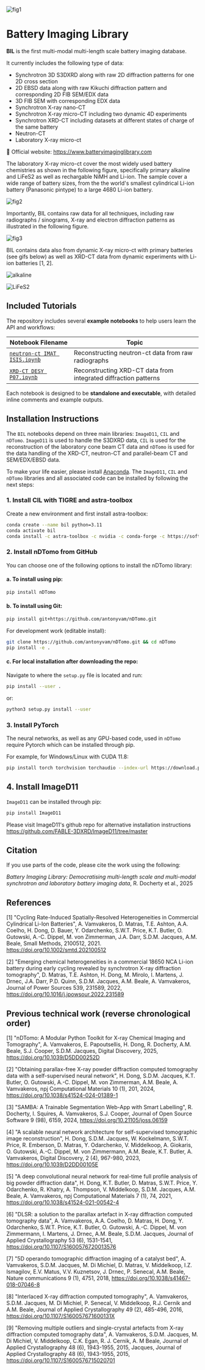 ![fig1](https://github.com/antonyvam/BatteryImagingLibrary/blob/main/assets/fig1.png?raw=true)

# Battery Imaging Library

**BIL** is the first multi-modal multi-length scale battery imaging database.

It currently includes the following type of data:

- Synchrotron 3D S3DXRD along with raw 2D diffraction patterns for one 2D cross section
- 2D EBSD data along with raw Kikuchi diffraction pattern and corresponding 2D FIB SEM/EDX data
- 3D FIB SEM with corresponding EDX data
- Synchrotron X-ray nano-CT
- Synchrotron X-ray micro-CT including two dynamic 4D experiments
- Synchrotron XRD-CT including datasets at different states of charge of the same battery
- Neutron-CT
- Laboratory X-ray micro-ct

📘 Official website: https://www.batteryimaginglibrary.com

The laboratory X-ray micro-ct cover the most widely used battery chemistries as shown in the following figure, specifically primary alkaline and LiFeS2 as well as rechargable NiMH and Li-ion. The sample cover a wide range of battery sizes, from the the world's smallest cylindrical Li-ion battery (Panasonic pintype) to a large 4680 Li-ion battery.

![fig2](https://github.com/antonyvam/BatteryImagingLibrary/blob/main/assets/fig2.png?raw=true)

Importantly, BIL contains raw data for all techniques, including raw radiographs / sinograms, X-ray and electron diffraction patterns as illustrated in the following figure.

![fig3](https://github.com/antonyvam/BatteryImagingLibrary/blob/main/assets/fig3.png?raw=true)

BIL contains data also from dynamic X-ray micro-ct with primary batteries (see gifs below) as well as XRD-CT data from dynamic experiments with Li-ion batteries [1, 2].

![alkaline](https://github.com/antonyvam/BatteryImagingLibrary/blob/main/assets/alkaline_operando.gif?raw=true)

![LiFeS2](https://github.com/antonyvam/BatteryImagingLibrary/blob/main/assets/lifes2_operando.gif?raw=true)

## Included Tutorials

The repository includes several **example notebooks** to help users learn the API and workflows:


| Notebook Filename | Topic |
|------------------|--------|
| [`neutron-ct IMAT ISIS.ipynb`](https://github.com/antonyvam/BatteryImagingLibrary/blob/master/notebooks/neutron-ct_IMAT_ISIS.ipynb) | Reconstructing neutron-ct data from raw radiographs |
| [`XRD-CT DESY P07.ipynb`](https://github.com/antonyvam/BatteryImagingLibrary/blob/master/notebooks/XRD-CT_DESY_P07.ipynb) | Reconstructing XRD-CT data from integrated diffraction patterns |


Each notebook is designed to be **standalone and executable**, with detailed inline comments and example outputs.

## Installation Instructions

The `BIL` notebooks depend on three main libraries: `ImageD11`, `CIL` and `nDTomo`. `ImageD11` is used to handle the S3DXRD data, `CIL` is used for the reconstruction of the laboratory cone beam CT data and `nDTomo` is used for the data handling of the XRD-CT, neutron-CT and parallel-beam CT and SEM/EDX/EBSD data.


To make your life easier, please install [Anaconda](https://www.anaconda.com/products/distribution). The `ImageD11`, `CIL` and `nDTomo` libraries and all associated code can be installed by following the next steps:

### 1. Install CIL with TIGRE and astra-toolbox

Create a new environment and first install astra-toolbox:

```bash
conda create --name bil python=3.11
conda activate bil
conda install -c astra-toolbox -c nvidia -c conda-forge -c https://software.repos.intel.com/python/conda -c ccpi astra-toolbox cil ti
```

### 2. Install nDTomo from GitHub

You can choose one of the following options to install the nDTomo library:

#### a. To install using pip:

```bash
pip install nDTomo
```

#### b. To install using Git:

```bash
pip install git+https://github.com/antonyvam/nDTomo.git
```
For development work (editable install):

```bash
git clone https://github.com/antonyvam/nDTomo.git && cd nDTomo
pip install -e .
```

#### c. For local installation after downloading the repo:

Navigate to where the `setup.py` file is located and run:

```bash
pip install --user .
```

or:

```bash
python3 setup.py install --user
```

### 3. Install PyTorch

The neural networks, as well as any GPU-based code, used in `nDTomo` require Pytorch which can be installed through pip.

For example, for Windows/Linux with CUDA 11.8:

```bash
pip install torch torchvision torchaudio --index-url https://download.pytorch.org/whl/cu118
```

## 4. Install ImageD11

`ImageD11` can be installed through pip:

```bash
pip install ImageD11
```

Please visit ImageD11's github repo for alternative installation instructions  https://github.com/FABLE-3DXRD/ImageD11/tree/master

## Citation

If you use parts of the code, please cite the work using the following:

*Battery Imaging Library: Democratising multi-length scale and
multi-modal synchrotron and laboratory battery imaging data*, R. Docherty et al., 2025

## References

[1] "Cycling Rate-Induced Spatially-Resolved Heterogeneities in Commercial Cylindrical Li-Ion Batteries", A. Vamvakeros, D. Matras, T.E. Ashton, A.A. Coelho, H. Dong, D. Bauer, Y. Odarchenko, S.W.T. Price, K.T. Butler, O. Gutowski, A.-C. Dippel, M. von Zimmerman, J.A. Darr, S.D.M. Jacques, A.M. Beale, Small Methods, 2100512, 2021. https://doi.org/10.1002/smtd.202100512

[2] "Emerging chemical heterogeneities in a commercial 18650 NCA Li-ion battery during early cycling revealed by synchrotron X-ray diffraction tomography", D. Matras, T.E. Ashton, H. Dong, M. Mirolo, I. Martens, J. Drnec, J.A. Darr, P.D. Quinn, S.D.M. Jacques, A.M. Beale, A. Vamvakeros, Journal of Power Sources 539, 231589, 2022, https://doi.org/10.1016/j.jpowsour.2022.231589

## Previous technical work (reverse chronological order)

[1] "nDTomo: A Modular Python Toolkit for X-ray Chemical Imaging and Tomography", A. Vamvakeros, E. Papoutsellis, H. Dong, R. Docherty, A.M. Beale, S.J. Cooper, S.D.M. Jacques, Digital Discovery, 2025, https://doi.org/10.1039/D5DD00252D

[2] "Obtaining parallax-free X-ray powder diffraction computed tomography data with a self-supervised neural network", H. Dong, S.D.M. Jacques, K.T. Butler, O. Gutowski, A.-C. Dippel, M. von Zimmerman, A.M. Beale, A. Vamvakeros, npj Computational Materials 10 (1), 201, 2024, https://doi.org/10.1038/s41524-024-01389-1

[3] "SAMBA: A Trainable Segmentation Web-App with Smart Labelling", R. Docherty, I. Squires, A. Vamvakeros, S.J. Cooper, Journal of Open Source Software 9 (98), 6159, 2024, https://doi.org/10.21105/joss.06159

[4] "A scalable neural network architecture for self-supervised tomographic image reconstruction", H. Dong, S.D.M. Jacques, W. Kockelmann, S.W.T. Price, R. Emberson, D. Matras, Y. Odarchenko, V. Middelkoop, A. Giokaris, O. Gutowski, A.-C. Dippel, M. von Zimmermann, A.M. Beale, K.T. Butler, A. Vamvakeros, Digital Discovery, 2 (4), 967-980, 2023, https://doi.org/10.1039/D2DD00105E

[5] "A deep convolutional neural network for real-time full profile analysis of big powder diffraction data", H. Dong, K.T. Butler, D. Matras, S.W.T. Price, Y. Odarchenko, R. Khatry, A. Thompson, V. Middelkoop, S.D.M. Jacques, A.M. Beale, A. Vamvakeros, npj Computational Materials 7 (1), 74, 2021, https://doi.org/10.1038/s41524-021-00542-4

[6] "DLSR: a solution to the parallax artefact in X-ray diffraction computed tomography data", A. Vamvakeros, A.A. Coelho, D. Matras, H. Dong, Y. Odarchenko, S.W.T. Price, K.T. Butler, O. Gutowski, A.-C. Dippel, M. von Zimmermann, I. Martens, J. Drnec, A.M. Beale, S.D.M. Jacques, Journal of Applied Crystallography 53 (6), 1531-1541, https://doi.org/10.1107/S1600576720013576

[7] "5D operando tomographic diffraction imaging of a catalyst bed", A. Vamvakeros, S.D.M. Jacques, M. Di Michiel, D. Matras, V. Middelkoop, I.Z. Ismagilov, E.V. Matus, V.V. Kuznetsov, J. Drnec, P. Senecal, A.M. Beale, Nature communications 9 (1), 4751, 2018, https://doi.org/10.1038/s41467-018-07046-8

[8] "Interlaced X-ray diffraction computed tomography", A. Vamvakeros, S.D.M. Jacques, M. Di Michiel, P. Senecal, V. Middelkoop, R.J. Cernik and A.M. Beale, Journal of Applied Crystallography 49 (2), 485-496, 2016, https://doi.org/10.1107/S160057671600131X

[9] "Removing multiple outliers and single-crystal artefacts from X-ray diffraction computed tomography data", A. Vamvakeros, S.D.M. Jacques, M. Di Michiel, V. Middelkoop, C.K. Egan, R. J. Cernik, A. M Beale, Journal of Applied Crystallography 48 (6), 1943-1955, 2015, 
Jacques, Journal of Applied Crystallography 48 (6), 1943-1955, 2015, https://doi.org/10.1107/S1600576715020701
